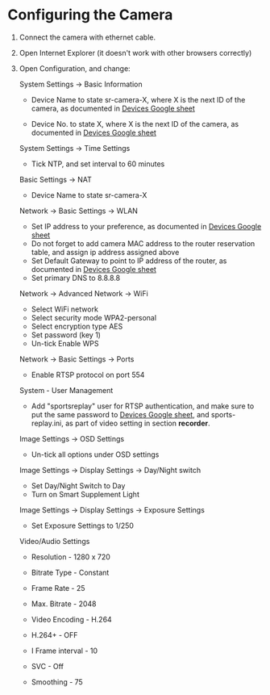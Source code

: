 # Configuring the Camera

1. Connect the camera with ethernet cable.

2. Open Internet Explorer (it doesn't work with other browsers correctly)

3. Open Configuration, and change:

    System Settings -> Basic Information
 
    - Device Name to state sr-camera-X, where X is the next ID of the camera, as documented in [Devices Google sheet](https://docs.google.com/spreadsheets/d/1Tg_gxh4OfoJmMWTyH1NMfoTsNLtMI4H4KceRg6mj3fs/edit?usp=sharing)
    
    - Device No. to state X, where X is the next ID of the camera, as documented in [Devices Google sheet](https://docs.google.com/spreadsheets/d/1Tg_gxh4OfoJmMWTyH1NMfoTsNLtMI4H4KceRg6mj3fs/edit?usp=sharing)
    
    System Settings -> Time Settings

    - Tick NTP, and set interval to 60 minutes
    
    Basic Settings -> NAT
    - Device Name to state sr-camera-X
        
    Network -> Basic Settings -> WLAN
    
    - Set IP address to your preference, as documented in [Devices Google sheet](https://docs.google.com/spreadsheets/d/1Tg_gxh4OfoJmMWTyH1NMfoTsNLtMI4H4KceRg6mj3fs/edit?usp=sharing)
    - Do not forget to add camera MAC address to the router reservation table, and assign ip address assigned above 
    - Set Default Gateway to point to IP address of the router, as documented in [Devices Google sheet](https://docs.google.com/spreadsheets/d/1Tg_gxh4OfoJmMWTyH1NMfoTsNLtMI4H4KceRg6mj3fs/edit?usp=sharing)
    - Set primary DNS to 8.8.8.8
    
    Network -> Advanced Network -> WiFi
    - Select WiFi network
    - Select security mode WPA2-personal
    - Select encryption type AES
    - Set password (key 1)
    - Un-tick Enable WPS
    
    Network -> Basic Settings -> Ports
  
    - Enable RTSP protocol on port 554
    
    System - User Management
    
    - Add "sportsreplay" user for RTSP authentication, and  make sure to put the same password to [Devices Google sheet](https://docs.google.com/spreadsheets/d/1Tg_gxh4OfoJmMWTyH1NMfoTsNLtMI4H4KceRg6mj3fs/edit?usp=sharing), and sports-replay.ini, as part of video setting in section __recorder__.
    
    Image Settings -> OSD Settings
    
    - Un-tick all options under OSD settings
    
    Image Settings -> Display Settings -> Day/Night switch
    
    - Set Day/Night Switch to Day 
    - Turn on Smart Supplement Light
    
    Image Settings -> Display Settings -> Exposure Settings
    
    - Set Exposure Settings to 1/250
    
    Video/Audio Settings
    
    - Resolution - 1280 x 720
    
    - Bitrate Type - Constant
    
    - Frame Rate - 25
    
    - Max. Bitrate - 2048
    
    - Video Encoding - H.264
    
    - H.264+ - OFF
    
    - I Frame interval - 10
    
    - SVC - Off
    
    - Smoothing - 75
